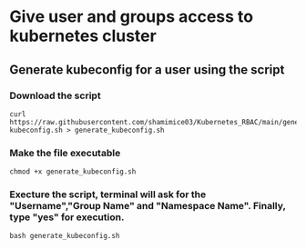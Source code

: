# Give user and groups access to kubernetes cluster

## Generate kubeconfig for a user using the script
### Download the script
```
curl https://raw.githubusercontent.com/shamimice03/Kubernetes_RBAC/main/generate-kubeconfig.sh > generate_kubeconfig.sh
```

### Make the file executable
```
chmod +x generate_kubeconfig.sh
```
### Execture the script, terminal will ask for the "Username","Group Name" and "Namespace Name". Finally, type "yes" for execution.
```
bash generate_kubeconfig.sh
```
